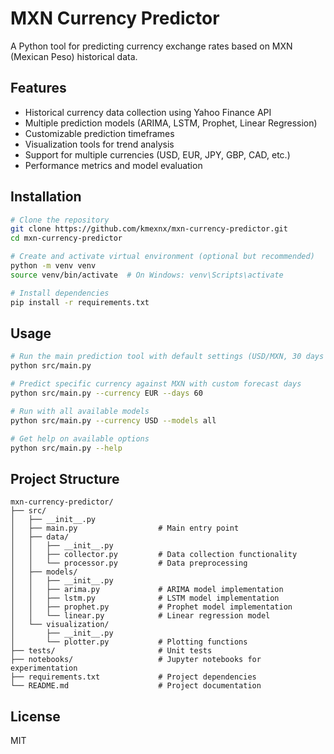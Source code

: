 # MXN Currency Predictor

A Python tool for predicting currency exchange rates based on MXN (Mexican Peso) historical data.

## Features

- Historical currency data collection using Yahoo Finance API
- Multiple prediction models (ARIMA, LSTM, Prophet, Linear Regression)
- Customizable prediction timeframes
- Visualization tools for trend analysis
- Support for multiple currencies (USD, EUR, JPY, GBP, CAD, etc.)
- Performance metrics and model evaluation

## Installation

```bash
# Clone the repository
git clone https://github.com/kmexnx/mxn-currency-predictor.git
cd mxn-currency-predictor

# Create and activate virtual environment (optional but recommended)
python -m venv venv
source venv/bin/activate  # On Windows: venv\Scripts\activate

# Install dependencies
pip install -r requirements.txt
```

## Usage

```bash
# Run the main prediction tool with default settings (USD/MXN, 30 days forecast)
python src/main.py

# Predict specific currency against MXN with custom forecast days
python src/main.py --currency EUR --days 60

# Run with all available models
python src/main.py --currency USD --models all

# Get help on available options
python src/main.py --help
```

## Project Structure

```
mxn-currency-predictor/
├── src/
│   ├── __init__.py
│   ├── main.py                  # Main entry point
│   ├── data/
│   │   ├── __init__.py
│   │   ├── collector.py         # Data collection functionality
│   │   └── processor.py         # Data preprocessing
│   ├── models/
│   │   ├── __init__.py
│   │   ├── arima.py             # ARIMA model implementation
│   │   ├── lstm.py              # LSTM model implementation
│   │   ├── prophet.py           # Prophet model implementation
│   │   └── linear.py            # Linear regression model
│   └── visualization/
│       ├── __init__.py
│       └── plotter.py           # Plotting functions
├── tests/                       # Unit tests
├── notebooks/                   # Jupyter notebooks for experimentation
├── requirements.txt             # Project dependencies
└── README.md                    # Project documentation
```

## License

MIT